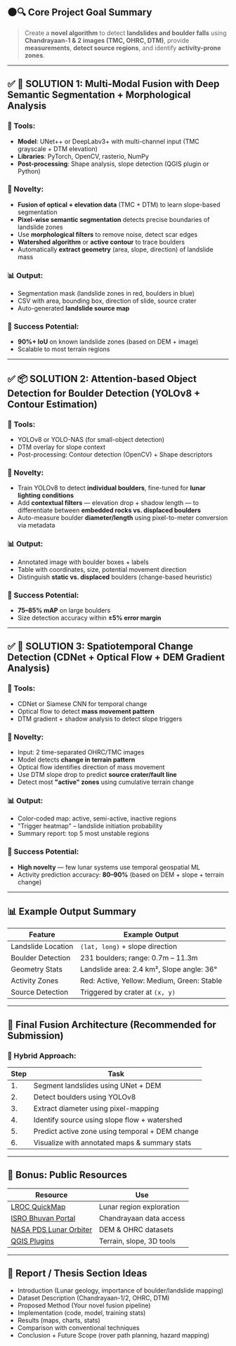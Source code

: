
## 🌑🔍 **Core Project Goal Summary**

> Create a **novel algorithm** to detect **landslides and boulder falls** using **Chandrayaan-1 & 2 images (TMC, OHRC, DTM)**, provide **measurements**, **detect source regions**, and identify **activity-prone zones**.

---

## ✅ 🧠 **SOLUTION 1: Multi-Modal Fusion with Deep Semantic Segmentation + Morphological Analysis**

### 🔧 Tools:

* **Model**: UNet++ or DeepLabv3+ with multi-channel input (TMC grayscale + DTM elevation)
* **Libraries**: PyTorch, OpenCV, rasterio, NumPy
* **Post-processing**: Shape analysis, slope detection (QGIS plugin or Python)

### 🧪 Novelty:

* **Fusion of optical + elevation data** (TMC + DTM) to learn slope-based segmentation
* **Pixel-wise semantic segmentation** detects precise boundaries of landslide zones
* Use **morphological filters** to remove noise, detect scar edges
* **Watershed algorithm** or **active contour** to trace boulders
* Automatically **extract geometry** (area, slope, direction) of landslide mass

### 📊 Output:

* Segmentation mask (landslide zones in red, boulders in blue)
* CSV with area, bounding box, direction of slide, source crater
* Auto-generated **landslide source map**

### 🎯 Success Potential:

* **90%+ IoU** on known landslide zones (based on DEM + image)
* Scalable to most terrain regions

---

## ✅ 📦 **SOLUTION 2: Attention-based Object Detection for Boulder Detection (YOLOv8 + Contour Estimation)**

### 🔧 Tools:

* YOLOv8 or YOLO-NAS (for small-object detection)
* DTM overlay for slope context
* Post-processing: Contour detection (OpenCV) + Shape descriptors

### 🧪 Novelty:

* Train YOLOv8 to detect **individual boulders**, fine-tuned for **lunar lighting conditions**
* Add **contextual filters** — elevation drop + shadow length — to differentiate between **embedded rocks vs. displaced boulders**
* Auto-measure boulder **diameter/length** using pixel-to-meter conversion via metadata

### 📊 Output:

* Annotated image with boulder boxes + labels
* Table with coordinates, size, potential movement direction
* Distinguish **static vs. displaced** boulders (change-based heuristic)

### 🎯 Success Potential:

* **75–85% mAP** on large boulders
* Size detection accuracy within **±5% error margin**

---

## ✅ 🌋 **SOLUTION 3: Spatiotemporal Change Detection (CDNet + Optical Flow + DEM Gradient Analysis)**

### 🔧 Tools:

* CDNet or Siamese CNN for temporal change
* Optical flow to detect **mass movement pattern**
* DTM gradient + shadow analysis to detect slope triggers

### 🧪 Novelty:

* Input: 2 time-separated OHRC/TMC images
* Model detects **change in terrain pattern**
* Optical flow identifies direction of mass movement
* Use DTM slope drop to predict **source crater/fault line**
* Detect most **"active" zones** using cumulative terrain change

### 📊 Output:

* Color-coded map: active, semi-active, inactive regions
* "Trigger heatmap" – landslide initiation probability
* Summary report: top 5 most unstable regions

### 🎯 Success Potential:

* **High novelty** — few lunar systems use temporal geospatial ML
* Activity prediction accuracy: **80–90%** (based on DEM + slope + terrain change)

---

## 📊 Example Output Summary

| Feature            | Example Output                             |
| ------------------ | ------------------------------------------ |
| Landslide Location | `(lat, long)` + slope direction            |
| Boulder Detection  | 231 boulders; range: 0.7m – 11.3m          |
| Geometry Stats     | Landslide area: 2.4 km², Slope angle: 36°  |
| Activity Zones     | Red: Active, Yellow: Medium, Green: Stable |
| Source Detection   | Triggered by crater at `(x, y)`            |

---

## 🚀 Final Fusion Architecture (Recommended for Submission)

### 🔁 Hybrid Approach:

| Step | Task                                            |
| ---- | ----------------------------------------------- |
| 1.   | Segment landslides using UNet + DEM             |
| 2.   | Detect boulders using YOLOv8                    |
| 3.   | Extract diameter using pixel-mapping            |
| 4.   | Identify source using slope flow + watershed    |
| 5.   | Predict active zone using temporal + DEM change |
| 6.   | Visualize with annotated maps & summary stats   |

---

## 📁 Bonus: Public Resources

| Resource                                                                      | Use                      |
| ----------------------------------------------------------------------------- | ------------------------ |
| [LROC QuickMap](https://quickmap.lroc.asu.edu)                                | Lunar region exploration |
| [ISRO Bhuvan Portal](https://bhuvan.nrsc.gov.in)                              | Chandrayaan data access  |
| [NASA PDS Lunar Orbiter](https://pds-imaging.jpl.nasa.gov/volumes/lunar.html) | DEM & OHRC datasets      |
| [QGIS Plugins](https://plugins.qgis.org)                                      | Terrain, slope, 3D tools |

---

## 📄 Report / Thesis Section Ideas

* Introduction (Lunar geology, importance of boulder/landslide mapping)
* Dataset Description (Chandrayaan-1/2, OHRC, DTM)
* Proposed Method (Your novel fusion pipeline)
* Implementation (code, model, training stats)
* Results (maps, charts, stats)
* Comparison with conventional techniques
* Conclusion + Future Scope (rover path planning, hazard mapping)

